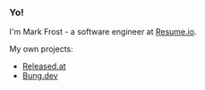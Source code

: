 ### Yo!

I'm Mark Frost - a software engineer at [Resume.io](https://resume.io/).

My own projects:
- [Released.at](https://released.at/) 
- [Bung.dev](https://bung.dev/)

